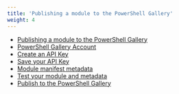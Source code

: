 ```yaml
---
title: 'Publishing a module to the PowerShell Gallery'
weight: 4
---
```


- [Publishing a module to the PowerShell Gallery][01]
- [PowerShell Gallery Account][02]
- [Create an API Key][03]
- [Save your API Key][04]
- [Module manifest metadata][05]
- [Test your module and metadata][06]
- [Publish to the PowerShell Gallery][07]

<!-- link references -->
[01]: slide1
[02]: slide2
[03]: slide3
[04]: slide4
[05]: slide5
[06]: slide6
[07]: slide7
